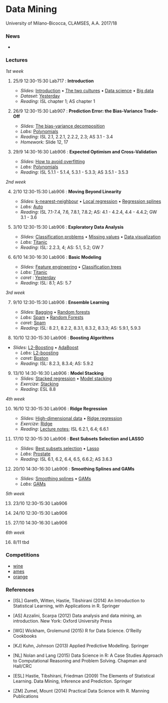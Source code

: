 # Data Mining 

University of Milano-Bicocca, CLAMSES, A.A. 2017/18

### News

* 

### Lectures

*1st week*

1. 25/9 12:30-15:30 Lab717 : **Introduction**
    + *Slides:* [Introduction](https://github.com/aldosolari/DM/blob/master/0_intro/0_intro.pdf) • [The two cultures](https://github.com/aldosolari/DM/blob/master/0_intro/0_twocult.pdf) • [Data science](https://github.com/aldosolari/DM/blob/master/0_intro/0_twocult.pdf) • [Big data](https://github.com/aldosolari/DM/blob/master/0_intro/0_twocult.pdf)
    + *Dataset:* [Yesterday](https://github.com/aldosolari/DM/blob/master/0_intro/0_yesterday.pdf)
    + *Reading:* ISL chapter 1; AS chapter 1

2. 26/9 12:30-15:30 Lab907 :  **Prediction Error: the Bias-Variance Trade-Off**
    + *Slides:* [The bias-variance decomposition](https://github.com/aldosolari/DM/blob/master/1_biasvar/1_biasvar.pdf)
    + *Labs:* [Polynomials](https://github.com/aldosolari/DM/blob/master/1_biasvar/polynomials.Rmd)
    + *Reading:* ISL 2.1, 2.2.1, 2.2.2, 2.3; AS 3.1 - 3.4
    + *Homework:* Slide 12, 17

3. 29/9 14:30-16:30 Lab906 : **Expected Optimism and Cross-Validation**
    + *Slides:*  [How to avoid overfitting](https://github.com/aldosolari/DM/blob/master/1_biasvar/1_biasvar.pdf)
    + *Labs:* [Polynomials](https://github.com/aldosolari/DM/blob/master/1_biasvar/polynomials.Rmd)
    + *Reading:* ISL 5.1.1 - 5.1.4, 5.3.1 - 5.3.3; AS 3.5.1 - 3.5.3


*2nd week*

4. 2/10 12:30-15:30 Lab906 : **Moving Beyond Linearity**
    + *Slides:*  [k-nearest-neighbour](https://github.com/aldosolari/DM/blob/master/2_eda/2_mbl.pdf) • [Local regression](https://github.com/aldosolari/DM/blob/master/2_eda/2_mbl.pdf) • [Regression splines](https://github.com/aldosolari/DM/blob/master/2_eda/2_mbl.pdf) 
    + *Labs:* [Auto](https://github.com/aldosolari/DM/blob/master/2_eda/auto.Rmd)
    + *Reading:* ISL 7.1-7.4, 7.6, 7.8.1, 7.8.2; AS: 4.1 - 4.2.4, 4.4 - 4.4.2; GW 3.1 - 3.6


5. 3/10 12:30-15:30 Lab906 : **Exploratory Data Analysis**
    + *Slides:*  [Classification problems](https://github.com/aldosolari/DM/blob/master/2_eda/2_eda.pdf) • [Missing values](https://github.com/aldosolari/DM/blob/master/2_eda/2_eda.pdf) • [Data visualization](https://github.com/aldosolari/DM/blob/master/2_eda/2_eda.pdf)
    + *Labs:* [Titanic](https://github.com/aldosolari/DM/blob/master/2_eda/titanic.Rmd)
    + *Reading:*  ISL: 2.2.3, 4; AS: 5.1, 5.2; GW 7

6. 6/10 14:30-16:30 Lab906 : **Basic Modeling**
    + *Slides:*  [Feature engineering](https://github.com/aldosolari/DM/blob/master/2_eda/2_eda.pdf) • [Classification trees](https://github.com/aldosolari/DM/blob/master/2_eda/2_eda.pdf)
    + *Labs:* [Titanic](https://github.com/aldosolari/DM/blob/master/2_eda/titanic.Rmd)
    + *caret* : [Yesterday](https://github.com/aldosolari/DM/blob/master/1_biasvar/poly_caret.Rmd)
    + *Reading*: ISL: 8.1; AS: 5.7

*3rd week*

7. 9/10 12:30-15:30 Lab906 : **Ensemble Learning**
    + *Slides:*  [Bagging](https://github.com/aldosolari/DM/blob/master/3_ensemble/3_ensemble.pdf) • [Random forests](https://github.com/aldosolari/DM/blob/master/3_ensemble/3_ensemble.pdf) 
    + *Labs:* [Spam](https://github.com/aldosolari/DM/blob/master/3_ensemble/spam.Rmd) • [Random Forests](https://github.com/aldosolari/DM/blob/master/3_ensemble/rf.Rmd) 
    + *caret:* [Spam](https://github.com/aldosolari/DM/blob/master/3_ensemble/spam_caret.Rmd)
    + *Reading*: ISL: 8.2.1, 8.2.2, 8.3.1, 8.3.2, 8.3.3; AS: 5.9.1, 5.9.3


8. 10/10 12:30-15:30 Lab906 : **Boosting Algorithms**
  + *Slides:*  [L2-Boosting](https://github.com/aldosolari/DM/blob/master/3_ensemble/3_ensemble.pdf) • [AdaBoost](https://github.com/aldosolari/DM/blob/master/3_ensemble/3_ensemble.pdf) 
    + *Labs:* [L2-boosting](https://github.com/aldosolari/DM/blob/master/3_ensemble/L2boost.Rmd)
    + *caret:* [Boston](https://github.com/aldosolari/DM/blob/master/3_ensemble/boston_caret.Rmd)
    + *Reading*: ISL: 8.2.3, 8.3.4; AS: 5.9.2

9. 13/10 14:30-16:30 Lab906 : **Model Stacking**
    + *Slides:* [Stacked regression](https://github.com/aldosolari/DM/blob/master/3_ensemble/3_ensemble.pdf) • [Model stacking](https://github.com/aldosolari/DM/blob/master/3_ensemble/3_ensemble.pdf)
    + *Exercize*: [Stacking](https://github.com/aldosolari/DM/blob/master/3_ensemble/stacking.pdf)
    + *Reading*: ESL 8.8

*4th week*

10. 16/10 12:30-15:30 Lab906 : **Ridge Regression**
    + *Slides:* [High-dimensional data](https://github.com/aldosolari/DM/blob/master/4_highdim/4_highdim.pdf) • [Ridge regression](https://github.com/aldosolari/DM/blob/master/4_highdim/4_highdim.pdf)
    + *Exercize*: [Ridge](https://github.com/aldosolari/DM/blob/master/4_highdim/ridge.pdf) 
    + *Reading*: [Lecture notes](https://arxiv.org/pdf/1509.09169.pdf); ISL 6.2.1, 6.4; 6.6.1

11. 17/10 12:30-15:30 Lab906 : **Best Subsets Selection and LASSO**
    + *Slides:* [Best subsets selection](https://github.com/aldosolari/DM/blob/master/4_highdim/4_highdim.pdf) • [Lasso](https://github.com/aldosolari/DM/blob/master/4_highdim/4_highdim.pdf)
    + *Labs*: [Prostate](https://github.com/aldosolari/DM/blob/master/4_highdim/prostate.Rmd)
    + *Reading*: ISL 6.1, 6.2, 6.4, 6.5, 6.6.2; AS 3.6.3

12. 20/10 14:30-16:30 Lab906 : **Smoothing Splines and GAMs**
    + *Slides:* [Smoothing splines](https://github.com/aldosolari/DM/blob/master/4_highdim/4_GAM.pdf) • [GAMs](https://github.com/aldosolari/DM/blob/master/4_highdim/4_GAM.pdf)
    + *Labs*: [GAMs](https://github.com/aldosolari/DM/blob/master/4_highdim/gam.Rmd)
    
    
*5th week*

13. 23/10 12:30-15:30 Lab906

14. 24/10 12:30-15:30 Lab906

15. 27/10 14:30-16:30 Lab906

*6th week*

16. 8/11 tbd

### Competitions

  + [wine](https://github.com/aldosolari/DM/blob/master/Competitions/competitions.pdf)
  + [ames](https://github.com/aldosolari/DM/blob/master/Competitions/competitions.pdf)
  + [orange](https://github.com/aldosolari/DM/blob/master/Competitions/competitions.pdf)

### References

* [ISL] Gareth, Witten, Hastie, Tibshirani (2014) An Introduction to Statistical Learning, with Applications in R. Springer

* [AS] Azzalini, Scarpa (2012) Data analysis and data mining, an introduction. New York: Oxford University Press

* [WG] Wickham, Grolemund (2015) R for Data Science. O’Reilly Cookbooks

* [KJ] Kuhn, Johnson (2013) Applied Predictive Modelling. Springer

* [NL] Nolan and Lang (2015) Data Science in R: A Case Studies Approach to Computational Reasoning and Problem Solving. Chapman and Hall/CRC

* [ESL] Hastie, Tibshirani, Friedman (2009) The Elements of Statistical Learning. Data Mining, Inference and Prediction. Springer

* [ZM] Zumel, Mount (2014) Practical Data Science with R. Manning Publications

